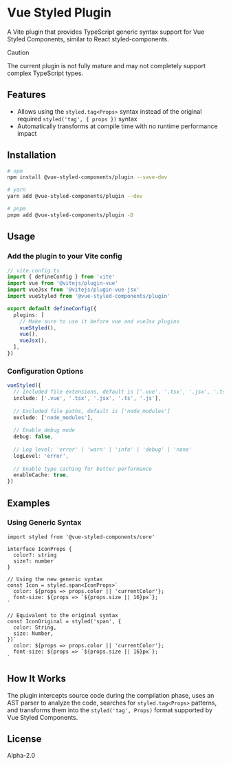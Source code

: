 # Vue Styled Plugin

A Vite plugin that provides TypeScript generic syntax support for Vue Styled Components, similar to React styled-components.

> [!CAUTION]
> The current plugin is not fully mature and may not completely support complex TypeScript types.

## Features

- Allows using the `styled.tag<Props>` syntax instead of the original required `styled('tag', { props })` syntax
- Automatically transforms at compile time with no runtime performance impact

## Installation

```bash
# npm
npm install @vue-styled-components/plugin --save-dev

# yarn
yarn add @vue-styled-components/plugin --dev

# pnpm
pnpm add @vue-styled-components/plugin -D
```

## Usage

### Add the plugin to your Vite config

```ts
// vite.config.ts
import { defineConfig } from 'vite'
import vue from '@vitejs/plugin-vue'
import vueJsx from '@vitejs/plugin-vue-jsx'
import vueStyled from '@vue-styled-components/plugin'

export default defineConfig({
  plugins: [
    // Make sure to use it before vue and vueJsx plugins
    vueStyled(),
    vue(),
    vueJsx(),
  ],
})
```

### Configuration Options

```ts
vueStyled({
  // Included file extensions, default is ['.vue', '.tsx', '.jsx', '.ts', '.js']
  include: ['.vue', '.tsx', '.jsx', '.ts', '.js'],
  
  // Excluded file paths, default is ['node_modules']
  exclude: ['node_modules'],
  
  // Enable debug mode
  debug: false,
  
  // Log level: 'error' | 'warn' | 'info' | 'debug' | 'none'
  logLevel: 'error',
  
  // Enable type caching for better performance
  enableCache: true,
})
```

## Examples

### Using Generic Syntax

```tsx
import styled from '@vue-styled-components/core'

interface IconProps {
  color?: string
  size?: number
}

// Using the new generic syntax
const Icon = styled.span<IconProps>`
  color: ${props => props.color || 'currentColor'};
  font-size: ${props => `${props.size || 16}px`};
`

// Equivalent to the original syntax
const IconOriginal = styled('span', {
  color: String,
  size: Number,
})`
  color: ${props => props.color || 'currentColor'};
  font-size: ${props => `${props.size || 16}px`};
`
```

## How It Works

The plugin intercepts source code during the compilation phase, uses an AST parser to analyze the code, searches for `styled.tag<Props>` patterns, and transforms them into the `styled('tag', Props)` format supported by Vue Styled Components.

## License

Alpha-2.0
